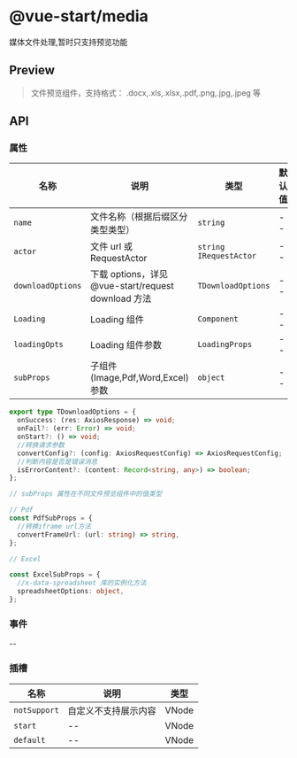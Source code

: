 # @vue-start/media

媒体文件处理,暂时只支持预览功能

## Preview

> 文件预览组件，支持格式： .docx,.xls,.xlsx,.pdf,.png,.jpg,.jpeg 等

## API

### 属性

| 名称              | 说明                                                | 类型                     | 默认值 |
| ----------------- | --------------------------------------------------- | ------------------------ | ------ |
| `name`            | 文件名称（根据后缀区分类型类型）                    | `string`                 | --     |
| `actor`           | 文件 url 或 RequestActor                            | `string` `IRequestActor` | --     |
| `downloadOptions` | 下载 options，详见 @vue-start/request download 方法 | `TDownloadOptions`       | --     |
| `Loading`         | Loading 组件                                        | `Component`              | --     |
| `loadingOpts`     | Loading 组件参数                                    | `LoadingProps`           | --     |
| `subProps`        | 子组件(Image,Pdf,Word,Excel)参数                    | `object`                 | --     |

```ts
export type TDownloadOptions = {
  onSuccess: (res: AxiosResponse) => void;
  onFail?: (err: Error) => void;
  onStart?: () => void;
  //转换请求参数
  convertConfig?: (config: AxiosRequestConfig) => AxiosRequestConfig;
  //判断内容是否是错误消息
  isErrorContent?: (content: Record<string, any>) => boolean;
};
```

```ts
// subProps 属性在不同文件预览组件中的值类型

// Pdf
const PdfSubProps = {
  //转换iframe url方法
  convertFrameUrl: (url: string) => string,
};

// Excel

const ExcelSubProps = {
  //x-data-spreadsheet 库的实例化方法
  spreadsheetOptions: object,
};
```

### 事件

--

### 插槽

| 名称         | 说明                 | 类型  |
| ------------ | -------------------- | ----- |
| `notSupport` | 自定义不支持展示内容 | VNode |
| `start`      | --                   | VNode |
| `default`    | --                   | VNode |
